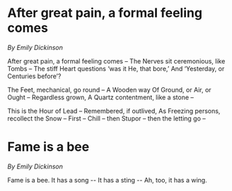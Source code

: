 # After great pain, a formal feeling comes

*By Emily Dickinson*

After great pain, a formal feeling comes –
The Nerves sit ceremonious, like Tombs –
The stiff Heart questions ‘was it He, that bore,’
And ‘Yesterday, or Centuries before’?

The Feet, mechanical, go round –
A Wooden way
Of Ground, or Air, or Ought –
Regardless grown,
A Quartz contentment, like a stone –

This is the Hour of Lead –
Remembered, if outlived,
As Freezing persons, recollect the Snow –
First – Chill – then Stupor – then the letting go –

# Fame is a bee

*By Emily Dickinson*

Fame is a bee.
It has a song --
It has a sting --
Ah, too, it has a wing.
